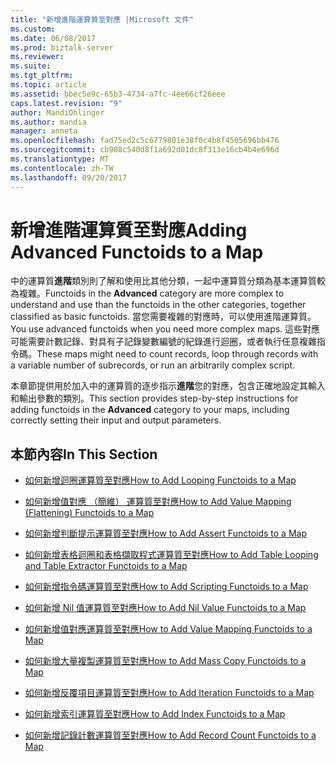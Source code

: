 ```yaml
---
title: "新增進階運算質至對應 |Microsoft 文件"
ms.custom: 
ms.date: 06/08/2017
ms.prod: biztalk-server
ms.reviewer: 
ms.suite: 
ms.tgt_pltfrm: 
ms.topic: article
ms.assetid: bbec5e9c-65b3-4734-a7fc-4ee66cf26eee
caps.latest.revision: "9"
author: MandiOhlinger
ms.author: mandia
manager: anneta
ms.openlocfilehash: fad75ed2c5c6779801e38f0c4b8f4505696bb476
ms.sourcegitcommit: cb908c540d8f1a692d01dc8f313e16cb4b4e696d
ms.translationtype: MT
ms.contentlocale: zh-TW
ms.lasthandoff: 09/20/2017
---
```

# <a name="adding-advanced-functoids-to-a-map"></a><span data-ttu-id="934b6-102">新增進階運算質至對應</span><span class="sxs-lookup"><span data-stu-id="934b6-102">Adding Advanced Functoids to a Map</span></span>
<span data-ttu-id="934b6-103">中的運算質**進階**類別則了解和使用比其他分類，一起中運算質分類為基本運算質較為複雜。</span><span class="sxs-lookup"><span data-stu-id="934b6-103">Functoids in the **Advanced** category are more complex to understand and use than the functoids in the other categories, together classified as basic functoids.</span></span> <span data-ttu-id="934b6-104">當您需要複雜的對應時，可以使用進階運算質。</span><span class="sxs-lookup"><span data-stu-id="934b6-104">You use advanced functoids when you need more complex maps.</span></span> <span data-ttu-id="934b6-105">這些對應可能需要計數記錄、對具有子記錄變數編號的紀錄進行迴圈，或者執行任意複雜指令碼。</span><span class="sxs-lookup"><span data-stu-id="934b6-105">These maps might need to count records, loop through records with a variable number of subrecords, or run an arbitrarily complex script.</span></span>  
  
 <span data-ttu-id="934b6-106">本章節提供用於加入中的運算質的逐步指示**進階**您的對應，包含正確地設定其輸入和輸出參數的類別。</span><span class="sxs-lookup"><span data-stu-id="934b6-106">This section provides step-by-step instructions for adding functoids in the **Advanced** category to your maps, including correctly setting their input and output parameters.</span></span>  
  
## <a name="in-this-section"></a><span data-ttu-id="934b6-107">本節內容</span><span class="sxs-lookup"><span data-stu-id="934b6-107">In This Section</span></span>  
  
-   [<span data-ttu-id="934b6-108">如何新增迴圈運算質至對應</span><span class="sxs-lookup"><span data-stu-id="934b6-108">How to Add Looping Functoids to a Map</span></span>](../core/how-to-add-looping-functoids-to-a-map.md)  
  
-   [<span data-ttu-id="934b6-109">如何新增值對應 （簡維） 運算質至對應</span><span class="sxs-lookup"><span data-stu-id="934b6-109">How to Add Value Mapping (Flattening) Functoids to a Map</span></span>](../core/how-to-add-value-mapping-flattening-functoids-to-a-map.md)  
  
-   [<span data-ttu-id="934b6-110">如何新增判斷提示運算質至對應</span><span class="sxs-lookup"><span data-stu-id="934b6-110">How to Add Assert Functoids to a Map</span></span>](../core/how-to-add-assert-functoids-to-a-map.md)  
  
-   [<span data-ttu-id="934b6-111">如何新增表格迴圈和表格擷取程式運算質至對應</span><span class="sxs-lookup"><span data-stu-id="934b6-111">How to Add Table Looping and Table Extractor Functoids to a Map</span></span>](../core/how-to-add-table-looping-and-table-extractor-functoids-to-a-map.md)  
  
-   [<span data-ttu-id="934b6-112">如何新增指令碼運算質至對應</span><span class="sxs-lookup"><span data-stu-id="934b6-112">How to Add Scripting Functoids to a Map</span></span>](../core/how-to-add-scripting-functoids-to-a-map.md)  
  
-   [<span data-ttu-id="934b6-113">如何新增 Nil 值運算質至對應</span><span class="sxs-lookup"><span data-stu-id="934b6-113">How to Add Nil Value Functoids to a Map</span></span>](../core/how-to-add-nil-value-functoids-to-a-map.md)  
  
-   [<span data-ttu-id="934b6-114">如何新增值對應運算質至對應</span><span class="sxs-lookup"><span data-stu-id="934b6-114">How to Add Value Mapping Functoids to a Map</span></span>](../core/how-to-add-value-mapping-functoids-to-a-map.md)  
  
-   [<span data-ttu-id="934b6-115">如何新增大量複製運算質至對應</span><span class="sxs-lookup"><span data-stu-id="934b6-115">How to Add Mass Copy Functoids to a Map</span></span>](../core/how-to-add-mass-copy-functoids-to-a-map.md)  
  
-   [<span data-ttu-id="934b6-116">如何新增反覆項目運算質至對應</span><span class="sxs-lookup"><span data-stu-id="934b6-116">How to Add Iteration Functoids to a Map</span></span>](../core/how-to-add-iteration-functoids-to-a-map.md)  
  
-   [<span data-ttu-id="934b6-117">如何新增索引運算質至對應</span><span class="sxs-lookup"><span data-stu-id="934b6-117">How to Add Index Functoids to a Map</span></span>](../core/how-to-add-index-functoids-to-a-map.md)  
  
-   [<span data-ttu-id="934b6-118">如何新增記錄計數運算質至對應</span><span class="sxs-lookup"><span data-stu-id="934b6-118">How to Add Record Count Functoids to a Map</span></span>](../core/how-to-add-record-count-functoids-to-a-map.md)